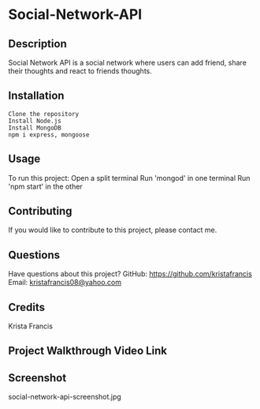 # Social-Network-API

## Description

Social Network API is a social network where users can add friend, share their thoughts and react to friends thoughts.

## Installation

    Clone the repository
    Install Node.js
    Install MongoDB
    npm i express, mongoose

## Usage

To run this project:
Open a split terminal
Run 'mongod' in one terminal
Run 'npm start' in the other

## Contributing

If you would like to contribute to this project, please contact me.

## Questions

Have questions about this project? GitHub: https://github.com/kristafrancis Email: kristafrancis08@yahoo.com

## Credits

Krista Francis

## Project Walkthrough Video Link


## Screenshot

social-network-api-screenshot.jpg






